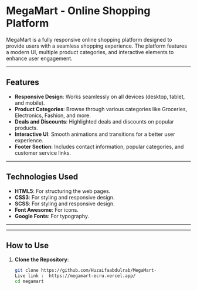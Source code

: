 # MegaMart - Online Shopping Platform

MegaMart is a fully responsive online shopping platform designed to provide users with a seamless shopping experience. The platform features a modern UI, multiple product categories, and interactive elements to enhance user engagement.

---

## Features

- **Responsive Design**: Works seamlessly on all devices (desktop, tablet, and mobile).
- **Product Categories**: Browse through various categories like Groceries, Electronics, Fashion, and more.
- **Deals and Discounts**: Highlighted deals and discounts on popular products.
- **Interactive UI**: Smooth animations and transitions for a better user experience.
- **Footer Section**: Includes contact information, popular categories, and customer service links.

---

## Technologies Used

- **HTML5**: For structuring the web pages.
- **CSS3**: For styling and responsive design.
- **SCSS**: For styling and responsive design.
- **Font Awesome**: For icons.
- **Google Fonts**: For typography.

---

---

## How to Use

1. **Clone the Repository**:
   ```bash
   git clone https://github.com/Huzaifaabdulrab/MegaMart-
   Live link :  https://megamart-ecru.vercel.app/
   cd megamart